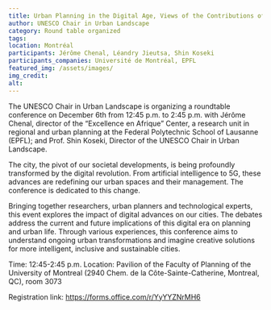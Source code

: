 ```yaml
---
title: Urban Planning in the Digital Age, Views of the Contributions of Research in Planning
author: UNESCO Chair in Urban Landscape
category: Round table organized
tags: 
location: Montréal
participants: Jérôme Chenal, Léandry Jieutsa, Shin Koseki 
participants_companies: Université de Montréal, EPFL
featured_img: /assets/images/
img_credit:
alt:
---
```

The UNESCO Chair in Urban Landscape is organizing a roundtable conference on December 6th from 12:45 p.m. to 2:45 p.m. with Jérôme Chenal, director of the “Excellence en Afrique” Center, a research unit in regional and urban planning at the Federal Polytechnic School of Lausanne (EPFL); and Prof. Shin Koseki, Director of the UNESCO Chair in Urban Landscape.

The city, the pivot of our societal developments, is being profoundly transformed by the digital revolution. From artificial intelligence to 5G, these advances are redefining our urban spaces and their management. The conference is dedicated to this change.

Bringing together researchers, urban planners and technological experts, this event explores the impact of digital advances on our cities. The debates address the current and future implications of this digital era on planning and urban life. Through various experiences, this conference aims to understand ongoing urban transformations and imagine creative solutions for more intelligent, inclusive and sustainable cities.

Time: 12:45-2:45 p.m.
Location: Pavilion of the Faculty of Planning of the University of Montreal (2940 Chem. de la Côte-Sainte-Catherine, Montreal, QC), room 3073

Registration link: https://forms.office.com/r/YyYYZNrMH6